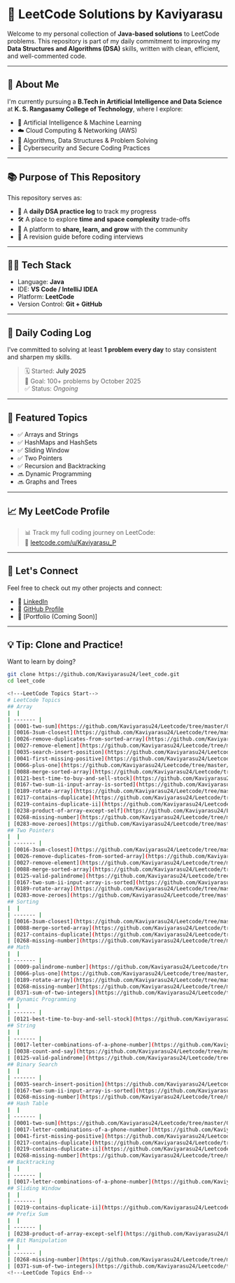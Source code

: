 # 🧠 LeetCode Solutions by Kaviyarasu

Welcome to my personal collection of **Java-based solutions** to LeetCode problems. This repository is part of my daily commitment to improving my **Data Structures and Algorithms (DSA)** skills, written with clean, efficient, and well-commented code.

---

## 🚀 About Me

I'm currently pursuing a **B.Tech in Artificial Intelligence and Data Science** at **K. S. Rangasamy College of Technology**, where I explore:

- 🤖 Artificial Intelligence & Machine Learning  
- ☁️ Cloud Computing & Networking (AWS)  
- 🧠 Algorithms, Data Structures & Problem Solving  
- 🔐 Cybersecurity and Secure Coding Practices

---

## 📚 Purpose of This Repository

This repository serves as:

- 📘 A **daily DSA practice log** to track my progress  
- 🛠️ A place to explore **time and space complexity** trade-offs  
- 💬 A platform to **share, learn, and grow** with the community  
- 🔁 A revision guide before coding interviews

---

## 🧑‍💻 Tech Stack

- Language: **Java**  
- IDE: **VS Code / IntelliJ IDEA**  
- Platform: **LeetCode**  
- Version Control: **Git + GitHub**

---

## 📅 Daily Coding Log

I’ve committed to solving at least **1 problem every day** to stay consistent and sharpen my skills.

> 🗓️ Started: **July 2025**  
> 🔄 Goal: 100+ problems by October 2025  
> ✅ Status: _Ongoing_

---

## 🌟 Featured Topics

- ✅ Arrays and Strings  
- ✅ HashMaps and HashSets  
- ✅ Sliding Window  
- ✅ Two Pointers  
- ✅ Recursion and Backtracking  
- 🔜 Dynamic Programming  
- 🔜 Graphs and Trees

---

## 📈 My LeetCode Profile

> 📊 Track my full coding journey on LeetCode:  
🔗 [leetcode.com/u/Kaviyarasu_P](https://leetcode.com/u/Kaviyarasu_P/)

---

## 🤝 Let's Connect

Feel free to check out my other projects and connect:

- 🔗 [LinkedIn](https://www.linkedin.com/in/kaviyarasup2411/)  
- 🧠 [GitHub Profile](https://github.com/Kaviyarasu24)  
- 💼 [Portfolio (Coming Soon)]

---

## 💡 Tip: Clone and Practice!

Want to learn by doing?

```bash
git clone https://github.com/Kaviyarasu24/leet_code.git
cd leet_code

<!---LeetCode Topics Start-->
# LeetCode Topics
## Array
|  |
| ------- |
| [0001-two-sum](https://github.com/Kaviyarasu24/Leetcode/tree/master/0001-two-sum) |
| [0016-3sum-closest](https://github.com/Kaviyarasu24/Leetcode/tree/master/0016-3sum-closest) |
| [0026-remove-duplicates-from-sorted-array](https://github.com/Kaviyarasu24/Leetcode/tree/master/0026-remove-duplicates-from-sorted-array) |
| [0027-remove-element](https://github.com/Kaviyarasu24/Leetcode/tree/master/0027-remove-element) |
| [0035-search-insert-position](https://github.com/Kaviyarasu24/Leetcode/tree/master/0035-search-insert-position) |
| [0041-first-missing-positive](https://github.com/Kaviyarasu24/Leetcode/tree/master/0041-first-missing-positive) |
| [0066-plus-one](https://github.com/Kaviyarasu24/Leetcode/tree/master/0066-plus-one) |
| [0088-merge-sorted-array](https://github.com/Kaviyarasu24/Leetcode/tree/master/0088-merge-sorted-array) |
| [0121-best-time-to-buy-and-sell-stock](https://github.com/Kaviyarasu24/Leetcode/tree/master/0121-best-time-to-buy-and-sell-stock) |
| [0167-two-sum-ii-input-array-is-sorted](https://github.com/Kaviyarasu24/Leetcode/tree/master/0167-two-sum-ii-input-array-is-sorted) |
| [0189-rotate-array](https://github.com/Kaviyarasu24/Leetcode/tree/master/0189-rotate-array) |
| [0217-contains-duplicate](https://github.com/Kaviyarasu24/Leetcode/tree/master/0217-contains-duplicate) |
| [0219-contains-duplicate-ii](https://github.com/Kaviyarasu24/Leetcode/tree/master/0219-contains-duplicate-ii) |
| [0238-product-of-array-except-self](https://github.com/Kaviyarasu24/Leetcode/tree/master/0238-product-of-array-except-self) |
| [0268-missing-number](https://github.com/Kaviyarasu24/Leetcode/tree/master/0268-missing-number) |
| [0283-move-zeroes](https://github.com/Kaviyarasu24/Leetcode/tree/master/0283-move-zeroes) |
## Two Pointers
|  |
| ------- |
| [0016-3sum-closest](https://github.com/Kaviyarasu24/Leetcode/tree/master/0016-3sum-closest) |
| [0026-remove-duplicates-from-sorted-array](https://github.com/Kaviyarasu24/Leetcode/tree/master/0026-remove-duplicates-from-sorted-array) |
| [0027-remove-element](https://github.com/Kaviyarasu24/Leetcode/tree/master/0027-remove-element) |
| [0088-merge-sorted-array](https://github.com/Kaviyarasu24/Leetcode/tree/master/0088-merge-sorted-array) |
| [0125-valid-palindrome](https://github.com/Kaviyarasu24/Leetcode/tree/master/0125-valid-palindrome) |
| [0167-two-sum-ii-input-array-is-sorted](https://github.com/Kaviyarasu24/Leetcode/tree/master/0167-two-sum-ii-input-array-is-sorted) |
| [0189-rotate-array](https://github.com/Kaviyarasu24/Leetcode/tree/master/0189-rotate-array) |
| [0283-move-zeroes](https://github.com/Kaviyarasu24/Leetcode/tree/master/0283-move-zeroes) |
## Sorting
|  |
| ------- |
| [0016-3sum-closest](https://github.com/Kaviyarasu24/Leetcode/tree/master/0016-3sum-closest) |
| [0088-merge-sorted-array](https://github.com/Kaviyarasu24/Leetcode/tree/master/0088-merge-sorted-array) |
| [0217-contains-duplicate](https://github.com/Kaviyarasu24/Leetcode/tree/master/0217-contains-duplicate) |
| [0268-missing-number](https://github.com/Kaviyarasu24/Leetcode/tree/master/0268-missing-number) |
## Math
|  |
| ------- |
| [0009-palindrome-number](https://github.com/Kaviyarasu24/Leetcode/tree/master/0009-palindrome-number) |
| [0066-plus-one](https://github.com/Kaviyarasu24/Leetcode/tree/master/0066-plus-one) |
| [0189-rotate-array](https://github.com/Kaviyarasu24/Leetcode/tree/master/0189-rotate-array) |
| [0268-missing-number](https://github.com/Kaviyarasu24/Leetcode/tree/master/0268-missing-number) |
| [0371-sum-of-two-integers](https://github.com/Kaviyarasu24/Leetcode/tree/master/0371-sum-of-two-integers) |
## Dynamic Programming
|  |
| ------- |
| [0121-best-time-to-buy-and-sell-stock](https://github.com/Kaviyarasu24/Leetcode/tree/master/0121-best-time-to-buy-and-sell-stock) |
## String
|  |
| ------- |
| [0017-letter-combinations-of-a-phone-number](https://github.com/Kaviyarasu24/Leetcode/tree/master/0017-letter-combinations-of-a-phone-number) |
| [0038-count-and-say](https://github.com/Kaviyarasu24/Leetcode/tree/master/0038-count-and-say) |
| [0125-valid-palindrome](https://github.com/Kaviyarasu24/Leetcode/tree/master/0125-valid-palindrome) |
## Binary Search
|  |
| ------- |
| [0035-search-insert-position](https://github.com/Kaviyarasu24/Leetcode/tree/master/0035-search-insert-position) |
| [0167-two-sum-ii-input-array-is-sorted](https://github.com/Kaviyarasu24/Leetcode/tree/master/0167-two-sum-ii-input-array-is-sorted) |
| [0268-missing-number](https://github.com/Kaviyarasu24/Leetcode/tree/master/0268-missing-number) |
## Hash Table
|  |
| ------- |
| [0001-two-sum](https://github.com/Kaviyarasu24/Leetcode/tree/master/0001-two-sum) |
| [0017-letter-combinations-of-a-phone-number](https://github.com/Kaviyarasu24/Leetcode/tree/master/0017-letter-combinations-of-a-phone-number) |
| [0041-first-missing-positive](https://github.com/Kaviyarasu24/Leetcode/tree/master/0041-first-missing-positive) |
| [0217-contains-duplicate](https://github.com/Kaviyarasu24/Leetcode/tree/master/0217-contains-duplicate) |
| [0219-contains-duplicate-ii](https://github.com/Kaviyarasu24/Leetcode/tree/master/0219-contains-duplicate-ii) |
| [0268-missing-number](https://github.com/Kaviyarasu24/Leetcode/tree/master/0268-missing-number) |
## Backtracking
|  |
| ------- |
| [0017-letter-combinations-of-a-phone-number](https://github.com/Kaviyarasu24/Leetcode/tree/master/0017-letter-combinations-of-a-phone-number) |
## Sliding Window
|  |
| ------- |
| [0219-contains-duplicate-ii](https://github.com/Kaviyarasu24/Leetcode/tree/master/0219-contains-duplicate-ii) |
## Prefix Sum
|  |
| ------- |
| [0238-product-of-array-except-self](https://github.com/Kaviyarasu24/Leetcode/tree/master/0238-product-of-array-except-self) |
## Bit Manipulation
|  |
| ------- |
| [0268-missing-number](https://github.com/Kaviyarasu24/Leetcode/tree/master/0268-missing-number) |
| [0371-sum-of-two-integers](https://github.com/Kaviyarasu24/Leetcode/tree/master/0371-sum-of-two-integers) |
<!---LeetCode Topics End-->